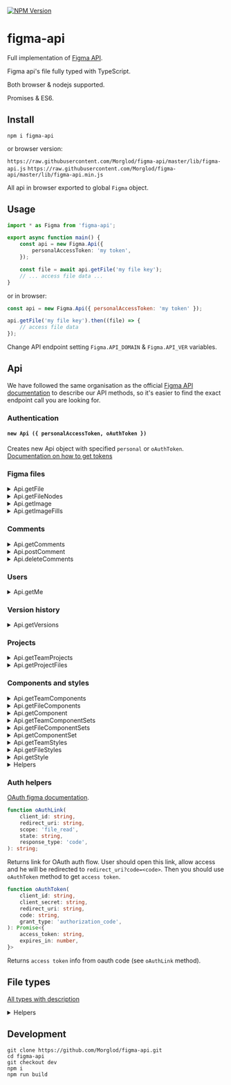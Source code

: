 [![NPM Version](https://badge.fury.io/js/figma-api.svg?style=flat)](https://www.npmjs.com/package/figma-api)

# figma-api

Full implementation of [Figma API](https://www.figma.com/developers/docs).

Figma api's file fully typed with TypeScript.

Both browser & nodejs supported.

Promises & ES6.

## Install

`npm i figma-api`

or browser version:

`https://raw.githubusercontent.com/Morglod/figma-api/master/lib/figma-api.js`
`https://raw.githubusercontent.com/Morglod/figma-api/master/lib/figma-api.min.js`

All api in browser exported to global `Figma` object.

## Usage

```ts
import * as Figma from 'figma-api';

export async function main() {
    const api = new Figma.Api({
        personalAccessToken: 'my token',
    });

    const file = await api.getFile('my file key');
    // ... access file data ...
}
```

or in browser:

```js
const api = new Figma.Api({ personalAccessToken: 'my token' });

api.getFile('my file key').then((file) => {
    // access file data
});
```

Change API endpoint setting `Figma.API_DOMAIN` & `Figma.API_VER` variables.

## Api

We have followed the same organisation as the official [Figma API documentation](https://www.figma.com/developers/api) to describe our API methods, so it's easier to find the exact endpoint call you are looking for.

### Authentication

#### `new Api ({ personalAccessToken, oAuthToken })`

Creates new Api object with specified `personal` or `oAuthToken`.
[Documentation on how to get tokens](https://www.figma.com/developers/api#authentication)

### Figma files

<details>
<summary>
Api.getFile
</summary>

```ts
Api.getFile(fileKey, opts?: { version?, geometry? })
```
[Require file data](https://www.figma.com/developers/api#get-files-endpoint) with specified version.
Set `geometry='paths'` to export vector data.

Returns:
```ts
{
    name: string,
    lastModified: string,
    thumbnailURL: string,
    version: string,
    document: Node<'DOCUMENT'>,
    components: { [nodeId: string]: Component },
    schemaVersion: 0,
    styles: { [styleName: string]: Style }
}
```
</details>

<details>
<summary>
Api.getFileNodes
</summary>

```ts
Api.getFileNodes(fileKey, ids, opts?: { version?, geometry? })
```
[Require file nodes data](https://www.figma.com/developers/api#get-file-nodes-endpoint) with specified version.
Set `geometry='paths'` to export vector data.

Returns:
```ts
{
    name: string,
    lastModified: string,
    thumbnailURL: string,
    err: string,
    nodes: {
        id: {
            document: Node<'DOCUMENT'>,
            components: { [nodeId: string]: Component },
            schemaVersion: 0,
            styles: { [styleName: string]: Style }
        }
    }
}
```
</details>

<details>
<summary>
Api.getImage
</summary>

```ts
Api.getImage(fileKey, opts?: {
    /** A comma separated list of node IDs to render */
    ids: string,
    /** A number between 0.01 and 4, the image scaling factor */
    scale: number,
    /** Image output format */
    format: 'jpg'|'png'|'svg',
    /** Whether to include id attributes for all SVG elements. `Default: false` */
    svg_include_id?: boolean,
    /** Whether to simplify inside/outside strokes and use stroke attribute if possible instead of <mask>. `Default: true` */
    svg_simplify_stroke?: boolean,
    /** A specific version ID to get. Omitting this will get the current version of the file */
    version?: string,
})
```
[Renders images](https://www.figma.com/developers/api#get-images-endpoint) from a file.

Returns:
```ts
{
    err: string,
    images: { [nodeId: string]: string|null },
    status: number
}
```
</details>

<details>
<summary>
Api.getImageFills
</summary>

```ts
Api.getImageFills(fileKey)
```

[Returns download links for all images present in image fills in a document.](https://www.figma.com/developers/api#get-image-fills-endpoint)

Returns:
```ts
{
    images?: {
        [imageRef: string]: imageUrl,
    },
}
```
</details>

### Comments

<details>
<summary>
Api.getComments
</summary>

```ts
Api.getComments(fileKey)
```
[List of comments](https://www.figma.com/developers/api#get-comments-endpoint) left on the file.

Returns:
```ts
{
    comments: Comment[],
}
```
</details>

<details>
<summary>
Api.postComment
</summary>

```ts
Api.postComment(fileKey, message, client_meta, comment_id?)
```
[Posts a new comment on the file](https://www.figma.com/developers/api#post-comments-endpoint).

Returns:
```ts
Comment
```
</details>

<details>
<summary>
Api.deleteComments
</summary>

```ts
Api.deleteComment(fileKey, comment_id)
```
[Deletes a specific comment](https://www.figma.com/developers/api#delete-comments-endpoint). Only the person who made the comment is allowed to delete it.

Returns:
```
Nothing is returned from this endpoint
```
</details>

### Users

<details>
<summary>
Api.getMe
</summary>

```ts
Api.getMe()
```
[You can use the Users Endpoint](https://www.figma.com/developers/api#users-endpoints) to access information regarding the currently authenticated User. When using OAuth 2, the User in question must be authenticated through the Figma API to access their information.

Returns:
```ts
User
```
</details>

### Version history

<details>
<summary>
Api.getVersions
</summary>

```ts
Api.getVersions(fileKey)
```
A [list of the version](https://www.figma.com/developers/api#get-file-versions-endpoint) history of a file. The version history consists of versions, manually-saved additions to the version history of a file.
If the account is not on a paid team, version history is limited to the past 30 days. Note that version history will not include autosaved versions.

Returns:
```ts
{
    versions: Version[]
}
```
</details>

### Projects

<details>
<summary>
Api.getTeamProjects
</summary>

```ts
Api.getTeamProjects(team_id)
```
[Lists the projects](https://www.figma.com/developers/api#get-team-projects-endpoint) for a specified team. Note that this will only return projects visible to the authenticated user or owner of the developer token.

Returns:
```ts
{
    projects: { id: number, name: string }[],
}
```
</details>

<details>
<summary>
Api.getProjectFiles
</summary>

```ts
Api.getProjectFiles(project_id)
```
[List the files](https://www.figma.com/developers/api#get-project-files-endpoint) in a given project.

Returns:
```ts
{
    files: {
        key: string,
        name: string,
        thumbnail_url: string,
        last_modified: string,
    }[],
}
```

</details>

### Components and styles

<details>
<summary>
Api.getTeamComponents
</summary>

```ts
Api.getTeamComponents(team_id, opts?: { page_size?, cursor? })
```

[Get a paginated list of published components](https://www.figma.com/developers/api#get-team-components-endpoint) within a team library.

Returns:
```ts
{
    components: [
        /* ComponentMetadata */ {
            key: string,
            file_key: string,
            node_id: string,
            thumbnail_url: string,
            name: string,
            description: string,
            updated_at: string,
            created_at: string,
            user: User,
            containing_frame: FrameInfo,
        },
    ],
    cursor: {
        before: number,
        after: number,
    },
}
```

</details>

<details>
<summary>
Api.getFileComponents
</summary>

```ts
Api.getFileComponents(fileKey)
```

[Get a list of published components](https://www.figma.com/developers/api#get-file-components-endpoint) within a file library.

Returns:
```ts
{
    components: [
        /* ComponentMetadata */ {
            key: string,
            file_key: string,
            node_id: string,
            thumbnail_url: string,
            name: string,
            description: string,
            updated_at: string,
            created_at: string,
            user: User,
            containing_frame: FrameInfo,
        },
    ]
}
```

</details>

<details>
<summary>
Api.getComponent
</summary>

```ts
Api.getComponent(componentKey)
```

[Get metadata on a component by key.](https://www.figma.com/developers/api#get-component-endpoint)

Returns:
```ts
/* ComponentMetadata */ {
    key: string,
    file_key: string,
    node_id: string,
    thumbnail_url: string,
    name: string,
    description: string,
    updated_at: string,
    created_at: string,
    user: User,
    containing_frame: FrameInfo,
},
```
</details>

<details>
<summary>
Api.getTeamComponentSets
</summary>

```ts
Api.getTeamComponentSets(team_id, opts?: { page_size?, after?, before? })
```

[Get a paginated list of published component_sets](https://www.figma.com/developers/api#get-team-component-sets-endpoint) within a team library.

Returns:
```ts
{
    error: boolean,
    meta: {
        component_sets: [
            /* ComponentSetMetadata */ {
                key: string,
                file_key: string,
                node_id: string,
                thumbnail_url: string,
                name: string,
                description: string,
                updated_at: string,
                created_at: string,
                user: User,
                containing_frame: FrameInfo,
            },
        ],
    }
    status: number
}
```
</details>

<details>
<summary>
Api.getFileComponentSets
</summary>

```ts
Api.getFileComponentSets(file_key)
```

[Get a list of published component_sets](https://www.figma.com/developers/api#get-file-component-sets-endpoint) within a file library.

Returns:
```ts
{
    error: boolean,
    meta: {
        component_sets: [
            /* ComponentSetMetadata */ {
                key: string,
                file_key: string,
                node_id: string,
                thumbnail_url: string,
                name: string,
                description: string,
                updated_at: string,
                created_at: string,
                user: User,
                containing_frame: FrameInfo,
            },
        ],
    }
    status: number
}
```
</details>

<details>
<summary>
Api.getComponentSet
</summary>

```ts
Api.getComponentSet(componentsetKey)
```

[Get metadata on a component_set by key.](https://www.figma.com/developers/api#get-component-sets-endpoint)

Returns:
```ts
{
    error: boolean,
    meta: {
        /* ComponentSetMetadata */ {
            key: string,
            file_key: string,
            node_id: string,
            thumbnail_url: string,
            name: string,
            description: string,
            updated_at: string,
            created_at: string,
            user: User,
            containing_frame: FrameInfo,
        }
    }
    status: number
}
```
</details>

<details>
<summary>
Api.getTeamStyles
</summary>

```ts
Api.getTeamStyles(team_id, opts?: { page_size?, cursor? })
```

[Get a paginated list of published styles](https://www.figma.com/developers/api#get-team-styles-endpoint) within a team library.

Returns:
```ts
{
    styles: [
        {
            key: string,
            file_key: string,
            node_id: string,
            style_type: StyleType,
            thumbnail_url: string,
            name: string,
            description: string,
            updated_at: string,
            created_at: string,
            sort_position: string,
            user: User,
        },
    ],
        cursor: {
        before: number,
        after: number,
    },
}
```

</details>

<details>
<summary>
Api.getFileStyles
</summary>

```ts
Api.getFileStyles(file_key)
```

[Get a list of published styles](https://www.figma.com/developers/api#get-file-styles-endpoint) within a file library.

Returns:
```ts
{
    error: boolean,
    meta: {
        styles: [
            {
                key: string,
                file_key: string,
                node_id: string,
                style_type: StyleType,
                thumbnail_url: string,
                name: string,
                description: string,
                updated_at: string,
                created_at: string,
                sort_position: string,
                user: User,
            },
        ],
    },
    status: number,
}
```
</details>

<details>
<summary>
Api.getStyle
</summary>

```ts
Api.getStyle(styleKey)
```

[Get metadata on a style by key.](https://www.figma.com/developers/api#get-style-endpoint)

Returns:
```ts
{
    key: string,
    file_key: string,
    node_id: string,
    style_type: StyleType,
    thumbnail_url: string,
    name: string,
    description: string,
    updated_at: string,
    created_at: string,
    sort_position: string,
    user: User,
}
```

</details>

<details>
<summary>
Helpers
</summary>

`Api.appendHeaders(headers: {}): void`
Populate headers with auth.

`Api.request<T>(url, opts): Promise<T>`
Make request with auth headers.
</details>

### Auth helpers

[OAuth figma documentation](https://www.figma.com/developers/api#auth-oauth).

```ts
function oAuthLink(
    client_id: string,
    redirect_uri: string,
    scope: 'file_read',
    state: string,
    response_type: 'code',
): string;
```
Returns link for OAuth auth flow.
User should open this link, allow access and he will be redirected to `redirect_uri?code=<code>`.
Then you should use `oAuthToken` method to get `access token`.

```ts
function oAuthToken(
    client_id: string,
    client_secret: string,
    redirect_uri: string,
    code: string,
    grant_type: 'authorization_code',
): Promise<{
    access_token: string,
    expires_in: number,
}>
```
Returns `access token` info from oauth code (see `oAuthLink` method).

## File types

[All types with description](src/ast-types.ts)

<details>
<summary>
Helpers
</summary>

```ts
isEffectShadow(effect: Effect): effect is EffectShadow;
```
Check if effect is one of shadow effects.

```ts
isEffectBlur(effect: Effect): effect is EffectBlur;
```
Check if effect is one of blur effects.

```ts
isPaintSolid(paint: Paint): paint is PaintSolid;
isPaintGradient(paint: Paint): paint is PaintGradient;
isPaintImage(paint: Paint): paint is PaintImage;
```
Check if paint is one of pain types.

```ts
isNodeType<NodeType>(node: Node): node is type of NodeType;
```
Check if node is type of specified node.

</details>

## Development

```
git clone https://github.com/Morglod/figma-api.git
cd figma-api
git checkout dev
npm i
npm run build
```
